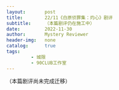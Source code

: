 ```yaml
---
layout:       post
title:        22/11《白原侦罪集：灼心》剧评
subtitle:     （本篇剧评仍在施工中）
date:         2022-11-30
author:       Mystery Reviewer
header-img:   none
catalog:      true
tags:
         - 城限
         - 90CLUB工作室
---
```


（本篇剧评尚未完成迁移）

